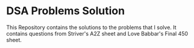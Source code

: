 # DSA Problems Solution
This Repository contains the solutions to the problems that I solve.
It contains questions from Striver's A2Z sheet and Love Babbar's Final 450 sheet.
